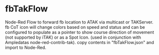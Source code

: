 # fbTakFlow
Node-Red Flow to forward fb location to ATAK via multicast or TAKServer. fb CoT icon will change colors based on speed and status and can be configured to populate as a pointer to show course direction of movement (not supported by iTAK) or as a Spot Icon. (used in conjunction with Ampledatas node-red-contrib-tak). copy contents in "fbTakFlow.json" and import to Node-Red.
